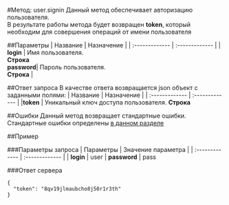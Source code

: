 #Метод: user.signin <a name="user.signin"></a>
Данный метод обеспечивает авторизацию пользователя.  
В результате работы метода будет возвращен **token**, который необходим для совершения операций от имени пользователя

##Параметры
| Название     | Назначение     |
| :------------- | :------------- |
| **login**      | Имя пользователя.  <br>**Строка**       
**password**| Пароль пользователя. <br>**Строка** |

##Ответ запроса
В качестве ответа возвращается json объект с заданными полями:
| Название        | Назначение     |
| :------------- | :------------- |
|**token**           | Уникальный ключ доступа пользователя. **Строка**


##Ошибки
Данный метод возвращает стандартные ошибки.  
Стандартные ошибки определены [в данном разделе](#errors)

##Пример

###Параметры запроса
| Параметры | Значение параметра     |
| :------------- | :------------- |
| **login**       | user       |
**password** | pass

###Ответ сервера

```
{
  "token": "8qv19jlmaubcho8j50r1r3th"
}
```
